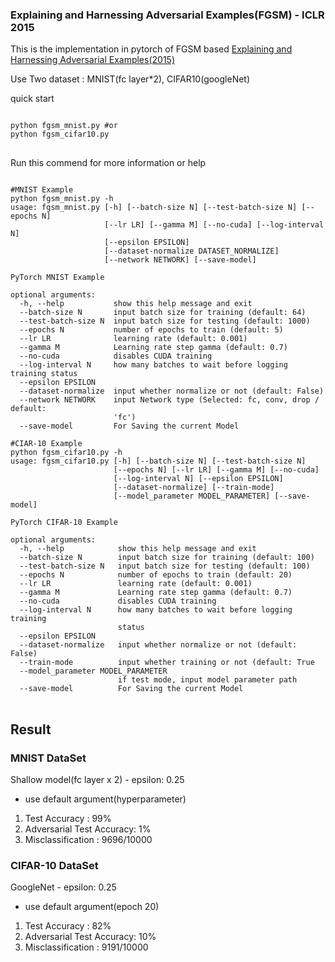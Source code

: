 ### Explaining and Harnessing Adversarial Examples(FGSM) - ICLR 2015
 
This is the implementation in pytorch of FGSM based [Explaining and Harnessing Adversarial Examples(2015)](https://arxiv.org/abs/1412.6572)

Use Two dataset : MNIST(fc layer*2), CIFAR10(googleNet)

quick start
<pre>
<code>
python fgsm_mnist.py #or
python fgsm_cifar10.py
</code>
</pre>

Run this commend for more information or help
<pre>
<code>
#MNIST Example
python fgsm_mnist.py -h
usage: fgsm_mnist.py [-h] [--batch-size N] [--test-batch-size N] [--epochs N]
                     [--lr LR] [--gamma M] [--no-cuda] [--log-interval N]
                     [--epsilon EPSILON]
                     [--dataset-normalize DATASET_NORMALIZE]
                     [--network NETWORK] [--save-model]

PyTorch MNIST Example

optional arguments:
  -h, --help           show this help message and exit
  --batch-size N       input batch size for training (default: 64)
  --test-batch-size N  input batch size for testing (default: 1000)
  --epochs N           number of epochs to train (default: 5)
  --lr LR              learning rate (default: 0.001)
  --gamma M            Learning rate step gamma (default: 0.7)
  --no-cuda            disables CUDA training
  --log-interval N     how many batches to wait before logging training status
  --epsilon EPSILON
  --dataset-normalize  input whether normalize or not (default: False)
  --network NETWORK    input Network type (Selected: fc, conv, drop / default:
                       'fc')
  --save-model         For Saving the current Model

#CIAR-10 Example
python fgsm_cifar10.py -h
usage: fgsm_cifar10.py [-h] [--batch-size N] [--test-batch-size N]
                       [--epochs N] [--lr LR] [--gamma M] [--no-cuda]
                       [--log-interval N] [--epsilon EPSILON]
                       [--dataset-normalize] [--train-mode]
                       [--model_parameter MODEL_PARAMETER] [--save-model]

PyTorch CIFAR-10 Example

optional arguments:
  -h, --help            show this help message and exit
  --batch-size N        input batch size for training (default: 100)
  --test-batch-size N   input batch size for testing (default: 100)
  --epochs N            number of epochs to train (default: 20)
  --lr LR               learning rate (default: 0.001)
  --gamma M             Learning rate step gamma (default: 0.7)
  --no-cuda             disables CUDA training
  --log-interval N      how many batches to wait before logging training
                        status
  --epsilon EPSILON
  --dataset-normalize   input whether normalize or not (default: False)
  --train-mode          input whether training or not (default: True
  --model_parameter MODEL_PARAMETER
                        if test mode, input model parameter path
  --save-model          For Saving the current Model
</code>
</pre>

## Result
### MNIST DataSet
Shallow model(fc layer x 2) - epsilon: 0.25
- use default argument(hyperparameter) 
1. Test Accuracy : 99%
2. Adversarial Test Accuracy: 1%
3. Misclassification : 9696/10000

### CIFAR-10 DataSet
GoogleNet - epsilon: 0.25
- use default argument(epoch 20)
1. Test Accuracy : 82%
2. Adversarial Test Accuracy: 10%
3. Misclassification : 9191/10000

